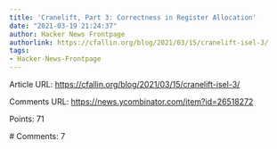 ```yaml
---
title: 'Cranelift, Part 3: Correctness in Register Allocation'
date: "2021-03-19 21:24:37"
author: Hacker News Frontpage
authorlink: https://cfallin.org/blog/2021/03/15/cranelift-isel-3/
tags:
- Hacker-News-Frontpage
---
```


<p>Article URL: <a href="https://cfallin.org/blog/2021/03/15/cranelift-isel-3/">https://cfallin.org/blog/2021/03/15/cranelift-isel-3/</a></p>
<p>Comments URL: <a href="https://news.ycombinator.com/item?id=26518272">https://news.ycombinator.com/item?id=26518272</a></p>
<p>Points: 71</p>
<p># Comments: 7</p>
